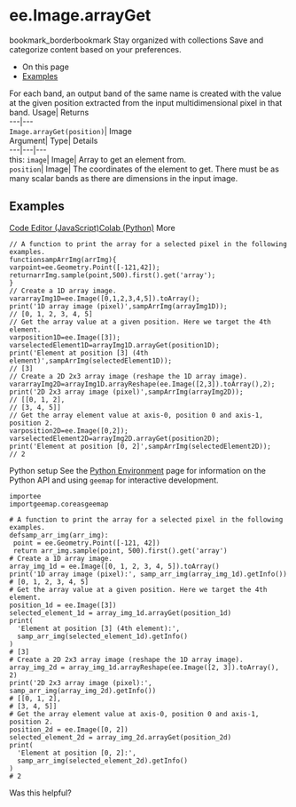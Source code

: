  
#  ee.Image.arrayGet 
bookmark_borderbookmark Stay organized with collections  Save and categorize content based on your preferences.
  * On this page
  * [Examples](https://developers.google.com/earth-engine/apidocs/ee-image-arrayget#examples)


For each band, an output band of the same name is created with the value at the given position extracted from the input multidimensional pixel in that band. 
Usage| Returns  
---|---  
`Image.arrayGet(position)`| Image  
Argument| Type| Details  
---|---|---  
this: `image`| Image| Array to get an element from.  
`position`| Image| The coordinates of the element to get. There must be as many scalar bands as there are dimensions in the input image.  
## Examples
[Code Editor (JavaScript)](https://developers.google.com/earth-engine/apidocs/ee-image-arrayget#code-editor-javascript-sample)[Colab (Python)](https://developers.google.com/earth-engine/apidocs/ee-image-arrayget#colab-python-sample) More
```
// A function to print the array for a selected pixel in the following examples.
functionsampArrImg(arrImg){
varpoint=ee.Geometry.Point([-121,42]);
returnarrImg.sample(point,500).first().get('array');
}
// Create a 1D array image.
vararrayImg1D=ee.Image([0,1,2,3,4,5]).toArray();
print('1D array image (pixel)',sampArrImg(arrayImg1D));
// [0, 1, 2, 3, 4, 5]
// Get the array value at a given position. Here we target the 4th element.
varposition1D=ee.Image([3]);
varselectedElement1D=arrayImg1D.arrayGet(position1D);
print('Element at position [3] (4th element)',sampArrImg(selectedElement1D));
// [3]
// Create a 2D 2x3 array image (reshape the 1D array image).
vararrayImg2D=arrayImg1D.arrayReshape(ee.Image([2,3]).toArray(),2);
print('2D 2x3 array image (pixel)',sampArrImg(arrayImg2D));
// [[0, 1, 2],
// [3, 4, 5]]
// Get the array element value at axis-0, position 0 and axis-1, position 2.
varposition2D=ee.Image([0,2]);
varselectedElement2D=arrayImg2D.arrayGet(position2D);
print('Element at position [0, 2]',sampArrImg(selectedElement2D));
// 2
```
Python setup
See the [ Python Environment](https://developers.google.com/earth-engine/guides/python_install) page for information on the Python API and using `geemap` for interactive development.
```
importee
importgeemap.coreasgeemap
```
```
# A function to print the array for a selected pixel in the following examples.
defsamp_arr_img(arr_img):
 point = ee.Geometry.Point([-121, 42])
 return arr_img.sample(point, 500).first().get('array')
# Create a 1D array image.
array_img_1d = ee.Image([0, 1, 2, 3, 4, 5]).toArray()
print('1D array image (pixel):', samp_arr_img(array_img_1d).getInfo())
# [0, 1, 2, 3, 4, 5]
# Get the array value at a given position. Here we target the 4th element.
position_1d = ee.Image([3])
selected_element_1d = array_img_1d.arrayGet(position_1d)
print(
  'Element at position [3] (4th element):',
  samp_arr_img(selected_element_1d).getInfo()
)
# [3]
# Create a 2D 2x3 array image (reshape the 1D array image).
array_img_2d = array_img_1d.arrayReshape(ee.Image([2, 3]).toArray(), 2)
print('2D 2x3 array image (pixel):', samp_arr_img(array_img_2d).getInfo())
# [[0, 1, 2],
# [3, 4, 5]]
# Get the array element value at axis-0, position 0 and axis-1, position 2.
position_2d = ee.Image([0, 2])
selected_element_2d = array_img_2d.arrayGet(position_2d)
print(
  'Element at position [0, 2]:',
  samp_arr_img(selected_element_2d).getInfo()
)
# 2
```

Was this helpful?
